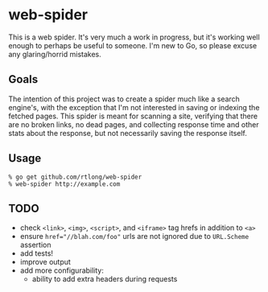 # web-spider

This is a web spider. It's very much a work in progress, but it's working well
enough to perhaps be useful to someone. I'm new to Go, so please excuse any
glaring/horrid mistakes.

## Goals

The intention of this project was to create a spider much like a search
engine's, with the exception that I'm not interested in saving or indexing the
fetched pages. This spider is meant for scanning a site, verifying that there
are no broken links, no dead pages, and collecting response time and other
stats about the response, but not necessarily saving the response itself.

## Usage

```shell
% go get github.com/rtlong/web-spider
% web-spider http://example.com
```

## TODO

- check `<link>`, `<img>`, `<script>`, and `<iframe>` tag hrefs in addition to `<a>`
- ensure `href="//blah.com/foo"` urls are not ignored due to `URL.Scheme` assertion
- add tests!
- improve output
- add more configurability:
    - ability to add extra headers during requests
